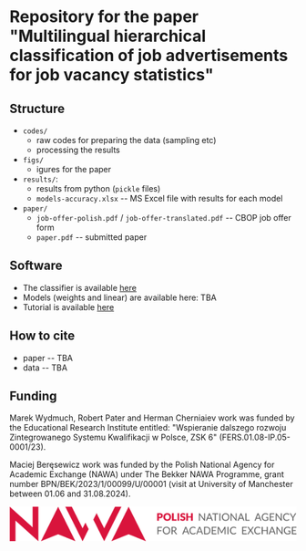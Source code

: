 # Repository for the paper "Multilingual hierarchical classification of job advertisements for job vacancy statistics"

## Structure

-   `codes/` 
    - raw codes for preparing the data (sampling etc)
    - processing the results
-   `figs/`
     - igures for the paper
-   `results/`:
    - results from python (`pickle` files)
    - `models-accuracy.xlsx` -- MS Excel file with results for each model
-   `paper/`
    - `job-offer-polish.pdf` / `job-offer-translated.pdf` -- CBOP job offer form
    - `paper.pdf` -- submitted paper
    
## Software

- The classifier is available [here]()
- Models (weights and linear) are available here: TBA
- Tutorial is available [here](https://colab.research.google.com/drive/1a425aagT0lczRxXPWoUlf5aFxUII37nh?usp=sharing) 

## How to cite

-   paper -- TBA
-   data -- TBA

## Funding

Marek Wydmuch, Robert Pater and Herman Cherniaiev work was funded by the Educational Research Institute entitled: "Wspieranie dalszego rozwoju Zintegrowanego Systemu Kwalifikacji w Polsce, ZSK 6" (FERS.01.08-IP.05-0001/23).

Maciej Beręsewicz work was funded by the Polish National Agency for Academic Exchange (NAWA) under The Bekker NAWA Programme, grant number BPN/BEK/2023/1/00099/U/00001 (visit at University of Manchester between 01.06 and 31.08.2024).

[![](https://raw.githubusercontent.com/OJALAB/CBOP-datasets/main/docs/logo-nawa.png)](https://nawa.gov.pl/en/)
